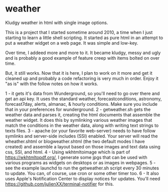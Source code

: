 # weather
Kludgy weather in html with single image options.

This is a project that I started sometime around 2010, a time when I just starting to learn a little shell scripting. It started as pure html in an attempt to put a weather widget on a web page. It was simple and low-key.

Over time, I addeed more and more to it. It became kludgy, messy and ugly and is probably a good example of feature creep with items bolted on over time.

But, it still works. Now that it is here, I plan to work on it more and get it cleaned up and probably a code refactoring is very much in order. Enjoy it "as is" with the follow notes on how it works.

1 - it gets it's data from Wunderground, so you'll need to go over there and get an api key. It uses the standard weather, forecastconditions, astronomy, forecast7day, alerts, almanac, & hourly conditions. Make sure you include that in your preferences for wunderground.
2 - getweather.sh gets the weather data and parses it, creating the html documents that assemble the weather widget. It does this by symlinking various weather images that match the conditions in the weather data, along with writing text strings to texts files.
3 - apache (or your favorite web-server) needs to have follow symlinks and server-side includes (SSI) enabled. Your server will read the wheather.shtml or blogweather.shtml (the two default modes I have created) and assemble a layout based on those images and text data using css, SSI, and html.
4 - Using wkhtmltoimage which is part of https://wkhtmltopdf.org/, I generate some jpgs that can be used with various programs as widgets on desktops or as images in webpages.
5 - see the example launchd to run the getweather.sh script every 30 minutes to update. You can, of course, use cron or some other timer too.
6 - It also uses Apple's Notification Center to display notices for updates. You'll need https://github.com/julienXX/terminal-notifier for this.
